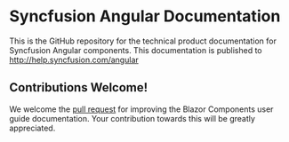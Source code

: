 # Syncfusion Angular Documentation

This is the GitHub repository for the technical product documentation for Syncfusion Angular components. This documentation is published to http://help.syncfusion.com/angular

## Contributions Welcome!

We welcome the [pull request](https://docs.github.com/en/github/managing-files-in-a-repository/editing-files-in-another-users-repository) for improving the Blazor Components user guide documentation. Your contribution towards this will be greatly appreciated.
